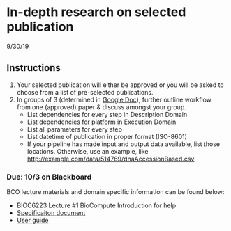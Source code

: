 In-depth research on selected publication 
===================================
9/30/19

## Instructions
1. Your selected publication will either be approved or you will be asked to choose from a list of pre-selected publications.
2. In groups of 3 (determined in [Google Doc](https://docs.google.com/document/d/1IoG7QQ7TwVDvsDJEGkueI7SU_OaWRlZk2wJ4VnlDr9M/edit?usp=sharing)), further outline workflow from one (approved) paper & discuss amongst your group.    
    - List dependencies for every step in Description Domain
    - List dependencies for platform in Execution Domain
    - List all parameters for every step
    - List datetime of publication in proper format (ISO-8601)
    - If your pipeline has made input and output data available, list those locations. Otherwise, use an example, like http://example.com/data/514769/dnaAccessionBased.csv
 
### Due: 10/3 on Blackboard



BCO lecture materials and domain specific information can be found below:
- BIOC6223 Lecture #1 BioCompute Introduction for help
- [Specificaiton document](https://github.com/biocompute-objects/BCO_Specification)
- [User guide](https://github.com/biocompute-objects/BCO_Specification/blob/master/user_guide.md)
 
